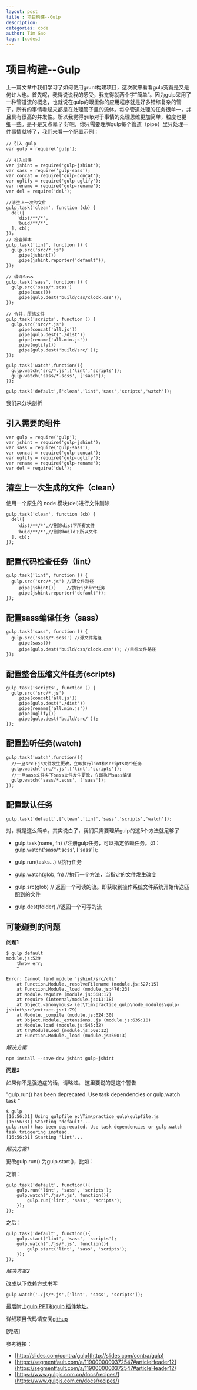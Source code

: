 ```yaml
---
layout: post
title : 项目构建--Gulp
description: 
categories: code
author: Tim Gao
tags: [codes]
---
```


# 项目构建--Gulp

上一篇文章中我们学习了如何使用grunt构建项目，这次就来看看gulp究竟是又是何许人也。首先呢，我得说说我的感受，我觉得就两个字“简单”。因为gulp采用了一种管道流的概念，也就说在gulp的眼里你的应用程序就是好多错综复杂的管子，所有的事情看起来都是在处理管子里的流体。每个管道处理的任务很单一，并且具有很高的并发性。所以我觉得gulp对于事情的处理思维更加简单，粒度也更细一些。是不是又点晕？ 好吧，你只需要理解gulp每个管道（pipe）里只处理一件事情就够了，我们来看一个配置示例：

    // 引入 gulp
    var gulp = require('gulp');

    // 引入组件
    var jshint = require('gulp-jshint');
    var sass = require('gulp-sass');
    var concat = require('gulp-concat');
    var uglify = require('gulp-uglify');
    var rename = require('gulp-rename');
    var del = require('del');

    //清空上一次的文件
    gulp.task('clean', function (cb) {
      del([
        'dist/**/*',
        'buid/**/*',
      ], cb);
    });
    // 检查脚本
    gulp.task('lint', function () {
      gulp.src('src/*.js')
        .pipe(jshint())
        .pipe(jshint.reporter('default'));
    });

    // 编译Sass
    gulp.task('sass', function () {
      gulp.src('sass/*.scss')
        .pipe(sass())
        .pipe(gulp.dest('build/css/clock.css'));
    });

    // 合并，压缩文件
    gulp.task('scripts', function () {
      gulp.src('src/*.js')
        .pipe(concat('all.js'))
        .pipe(gulp.dest('./dist'))
        .pipe(rename('all.min.js'))
        .pipe(uglify())
        .pipe(gulp.dest('build/src/'));
    });

    gulp.task('watch',function(){
      gulp.watch('src/*.js',['lint','scripts']);
      gulp.watch('sass/*.scss', ['sass']);
    });

    gulp.task('default',['clean','lint','sass','scripts','watch']);

我们来分块剖析

## 引入需要的组件

    var gulp = require('gulp');
    var jshint = require('gulp-jshint');
    var sass = require('gulp-sass');
    var concat = require('gulp-concat');
    var uglify = require('gulp-uglify');
    var rename = require('gulp-rename');
    var del = require('del');
  

## 清空上一次生成的文件（clean）

使用一个原生的 node 模块(del)进行文件删除

    gulp.task('clean', function (cb) {
      del([
        'dist/**/*',//删除dist下所有文件
        'buid/**/*',//删除build下所以文件
      ], cb);
    });

## 配置代码检查任务（lint）

    gulp.task('lint', function () {
      gulp.src('src/*.js') //源文件路径
        .pipe(jshint())    //执行jshint任务
        .pipe(jshint.reporter('default'));
    });

## 配置sass编译任务（sass）

    gulp.task('sass', function () {
      gulp.src('sass/*.scss') //源文件路径
        .pipe(sass())
        .pipe(gulp.dest('build/css/clock.css')); //目标文件路径
    });

## 配置整合压缩文件任务(scripts)

    gulp.task('scripts', function () {
      gulp.src('src/*.js')
        .pipe(concat('all.js'))
        .pipe(gulp.dest('./dist'))
        .pipe(rename('all.min.js'))
        .pipe(uglify())
        .pipe(gulp.dest('build/src/'));
    });

## 配置监听任务(watch)

    gulp.task('watch',function(){
      //一旦src下js文件发生更改，立即执行lint和scripts两个任务
      gulp.watch('src/*.js',['lint','scripts']);
      //一旦sass文件夹下sass文件发生更改，立即执行sass编译
      gulp.watch('sass/*.scss', ['sass']);
    });

## 配置默认任务

    gulp.task('default',['clean','lint','sass','scripts','watch']);

对，就是这么简单。其实说白了，我们只需要理解gulp的这5个方法就足够了

+ gulp.task(name, fn) //注册gulp任务，可以指定依赖任务。如：
gulp.watch('sass/*.scss', ['sass']);

+ gulp.run(tasks...) //执行任务

+ gulp.watch(glob, fn) //执行一个方法，当指定的文件发生改变

+ gulp.src(glob) // 返回一个可读的流。即获取到操作系统文件系统开始传送匹配到的文件

+ gulp.dest(folder) //返回一个可写的流

## 可能碰到的问题

**问题1**

    $ gulp default
    module.js:529
        throw err;
        ^

    Error: Cannot find module 'jshint/src/cli'
        at Function.Module._resolveFilename (module.js:527:15)
        at Function.Module._load (module.js:476:23)
        at Module.require (module.js:568:17)
        at require (internal/module.js:11:18)
        at Object.<anonymous> (e:\Tim\practice_gulp\node_modules\gulp-jshint\src\extract.js:1:79)
        at Module._compile (module.js:624:30)
        at Object.Module._extensions..js (module.js:635:10)
        at Module.load (module.js:545:32)
        at tryModuleLoad (module.js:508:12)
        at Function.Module._load (module.js:500:3)

*解决方案*

    npm install --save-dev jshint gulp-jshint


**问题2**

如果你不是强迫症的话，请略过。 这里要说的是这个警告 

"gulp.run() has been deprecated. Use task dependencies or gulp.watch task "

    $ gulp
    [16:56:31] Using gulpfile e:\Tim\practice_gulp\gulpfile.js
    [16:56:31] Starting 'default'...
    gulp.run() has been deprecated. Use task dependencies or gulp.watch task triggering instead.
    [16:56:31] Starting 'lint'...

*解决方案1*

更改gulp.run() 为gulp.start()，比如：

之前：

    gulp.task('default', function(){
        gulp.run('lint', 'sass', 'scripts');
        gulp.watch('./js/*.js', function(){
            gulp.run('lint', 'sass', 'scripts');
        });
    });

之后：

    gulp.task('default', function(){
        gulp.start('lint', 'sass', 'scripts');
        gulp.watch('./js/*.js', function(){
            gulp.start('lint', 'sass', 'scripts');
        });
    });
  
  *解决方案2*

  改成以下依赖方式书写

    gulp.watch('./js/*.js',['lint', 'sass', 'scripts']);


最后附上[gulp PPT](http://slides.com/contra/gulp)和[gulp 插件地址](https://gulpjs.com/plugins/)。 

详细项目代码请查阅[githup](https://github.com/tim-gao/gulp-setup-project)

[完结]

参考链接：

* [http://slides.com/contra/gulp](http://slides.com/contra/gulp)
* [https://segmentfault.com/a/1190000000372547#articleHeader12](https://segmentfault.com/a/1190000000372547#articleHeader12)
* [https://www.gulpjs.com.cn/docs/recipes/](https://www.gulpjs.com.cn/docs/recipes/)